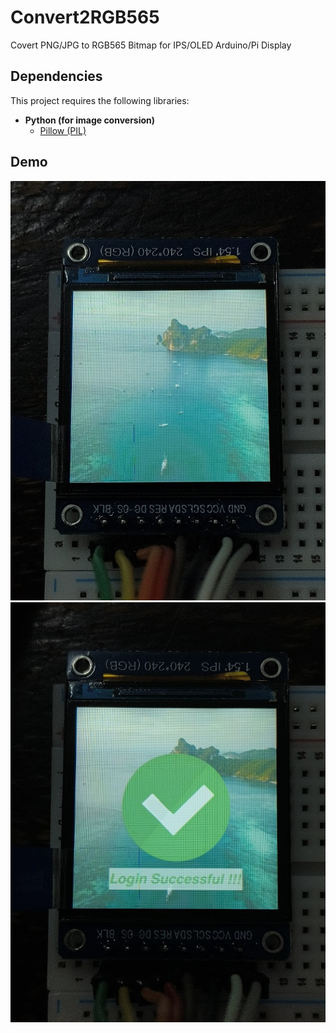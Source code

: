 # Convert2RGB565
 Covert PNG/JPG to RGB565 Bitmap for IPS/OLED Arduino/Pi Display
 
 ## Dependencies
 This project requires the following libraries:
 - **Python (for image conversion)**  
   - [Pillow (PIL)](https://python-pillow.org/)
 ## Demo
 
 ![Demo 1](demo/1.jpg)
  ![Demo 1](demo/2.jpg)
